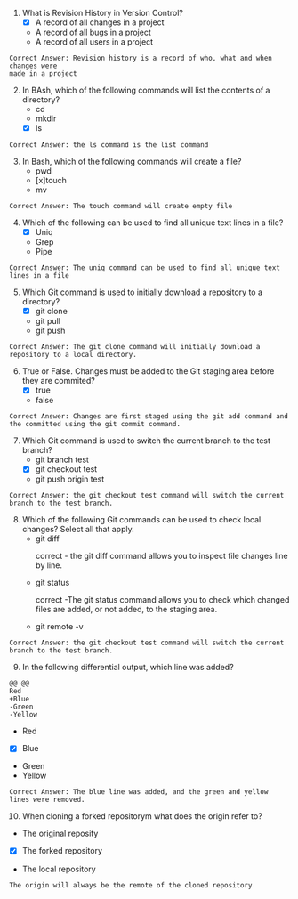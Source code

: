 1. What is Revision History in Version Control?
   - [x] A record of all changes in a project
   - A record of all bugs in a project
   - A record of all users in a project

```
Correct Answer: Revision history is a record of who, what and when changes were
made in a project
```

2. In BAsh, which of the following commands will list the contents of a directory?
   - cd
   - mkdir
   - [x] ls

```
Correct Answer: the ls command is the list command
```

3. In Bash, which of the following commands will create a file?
   - pwd
   - [x]touch
   - mv

```
Correct Answer: The touch command will create empty file
```

4. Which of the following can be used to find all unique text lines in a file?
   - [x] Uniq
   - Grep
   - Pipe

```
Correct Answer: The uniq command can be used to find all unique text lines in a file
```

5. Which Git command is used to initially download a repository to a directory?
   - [x] git clone
   - git pull
   - git push

```
Correct Answer: The git clone command will initially download a repository to a local directory.
```

6. True or False. Changes must be added to the Git staging area before they are commited?
   - [x] true
   - false

```
Correct Answer: Changes are first staged using the git add command and the committed using the git commit command.
```

7. Which Git command is used to switch the current branch to the test branch?
   - git branch test
   - [x] git checkout test
   - git push origin test

```
Correct Answer: the git checkout test command will switch the current branch to the test branch.
```

8. Which of the following Git commands can be used to check local changes? Select all that apply.
   - git diff <p>correct - the git diff command allows you to inspect file changes line by line.</p>
   - git status <p>correct -The git status command allows you to check which changed files are added, or not added, to the staging area.</p>
   - git remote -v

```
Correct Answer: the git checkout test command will switch the current branch to the test branch.
```

9. In the following differential output, which line was added?

```
@@ @@
Red
+Blue
-Green
-Yellow
```

- Red
- [x] Blue
- Green
- Yellow

```
Correct Answer: The blue line was added, and the green and yellow lines were removed.
```

10. When cloning a forked repositorym what does the origin refer to?

- The original reposity
- [x] The forked repository
- The local repository

```
The origin will always be the remote of the cloned repository
```

